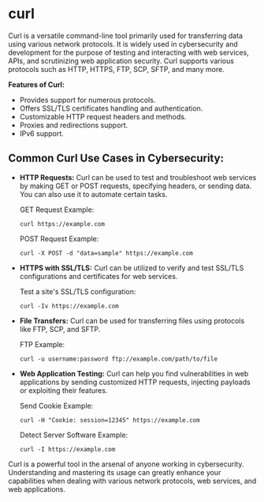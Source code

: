# curl

Curl is a versatile command-line tool primarily used for transferring data using various network protocols. It is widely used in cybersecurity and development for the purpose of testing and interacting with web services, APIs, and scrutinizing web application security. Curl supports various protocols such as HTTP, HTTPS, FTP, SCP, SFTP, and many more.

**Features of Curl:**

- Provides support for numerous protocols.
- Offers SSL/TLS certificates handling and authentication.
- Customizable HTTP request headers and methods.
- Proxies and redirections support.
- IPv6 support.

## Common Curl Use Cases in Cybersecurity:

- **HTTP Requests:**
  Curl can be used to test and troubleshoot web services by making GET or POST requests, specifying headers, or sending data. You can also use it to automate certain tasks.

  GET Request Example:

  ```
  curl https://example.com
  ```

  POST Request Example:

  ```
  curl -X POST -d "data=sample" https://example.com
  ```

- **HTTPS with SSL/TLS:**
  Curl can be utilized to verify and test SSL/TLS configurations and certificates for web services.

  Test a site's SSL/TLS configuration:

  ```
  curl -Iv https://example.com
  ```

- **File Transfers:**
  Curl can be used for transferring files using protocols like FTP, SCP, and SFTP.

  FTP Example:

  ```
  curl -u username:password ftp://example.com/path/to/file
  ```

- **Web Application Testing:**
  Curl can help you find vulnerabilities in web applications by sending customized HTTP requests, injecting payloads or exploiting their features.

  Send Cookie Example:

  ```
  curl -H "Cookie: session=12345" https://example.com
  ```

  Detect Server Software Example:

  ```
  curl -I https://example.com
  ```

Curl is a powerful tool in the arsenal of anyone working in cybersecurity. Understanding and mastering its usage can greatly enhance your capabilities when dealing with various network protocols, web services, and web applications.